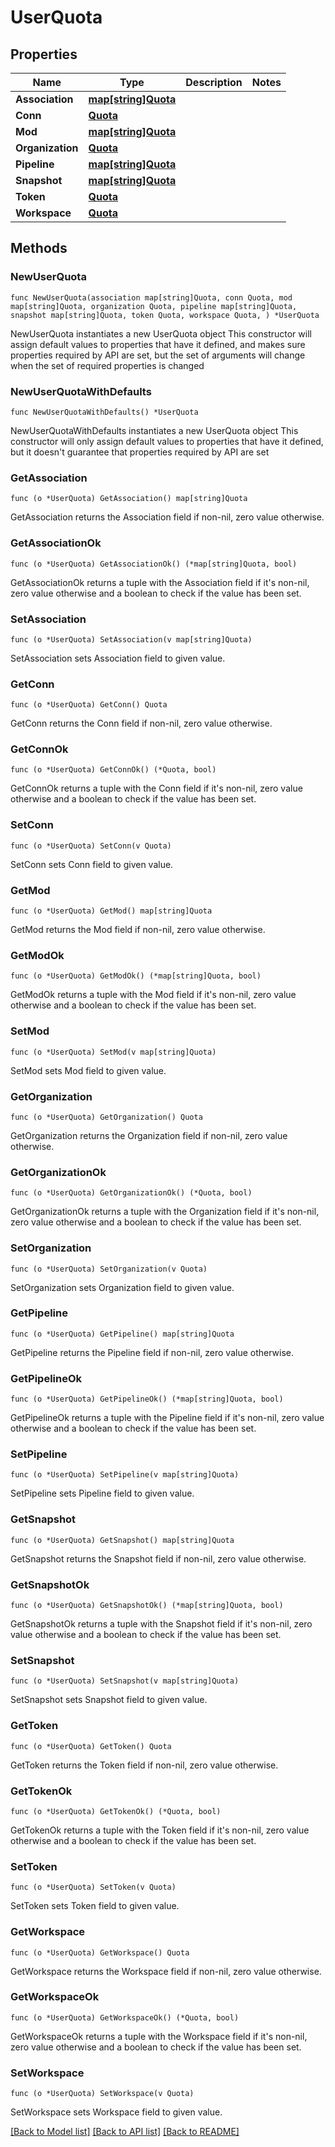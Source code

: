 # UserQuota

## Properties

Name | Type | Description | Notes
------------ | ------------- | ------------- | -------------
**Association** | [**map[string]Quota**](Quota.md) |  | 
**Conn** | [**Quota**](Quota.md) |  | 
**Mod** | [**map[string]Quota**](Quota.md) |  | 
**Organization** | [**Quota**](Quota.md) |  | 
**Pipeline** | [**map[string]Quota**](Quota.md) |  | 
**Snapshot** | [**map[string]Quota**](Quota.md) |  | 
**Token** | [**Quota**](Quota.md) |  | 
**Workspace** | [**Quota**](Quota.md) |  | 

## Methods

### NewUserQuota

`func NewUserQuota(association map[string]Quota, conn Quota, mod map[string]Quota, organization Quota, pipeline map[string]Quota, snapshot map[string]Quota, token Quota, workspace Quota, ) *UserQuota`

NewUserQuota instantiates a new UserQuota object
This constructor will assign default values to properties that have it defined,
and makes sure properties required by API are set, but the set of arguments
will change when the set of required properties is changed

### NewUserQuotaWithDefaults

`func NewUserQuotaWithDefaults() *UserQuota`

NewUserQuotaWithDefaults instantiates a new UserQuota object
This constructor will only assign default values to properties that have it defined,
but it doesn't guarantee that properties required by API are set

### GetAssociation

`func (o *UserQuota) GetAssociation() map[string]Quota`

GetAssociation returns the Association field if non-nil, zero value otherwise.

### GetAssociationOk

`func (o *UserQuota) GetAssociationOk() (*map[string]Quota, bool)`

GetAssociationOk returns a tuple with the Association field if it's non-nil, zero value otherwise
and a boolean to check if the value has been set.

### SetAssociation

`func (o *UserQuota) SetAssociation(v map[string]Quota)`

SetAssociation sets Association field to given value.


### GetConn

`func (o *UserQuota) GetConn() Quota`

GetConn returns the Conn field if non-nil, zero value otherwise.

### GetConnOk

`func (o *UserQuota) GetConnOk() (*Quota, bool)`

GetConnOk returns a tuple with the Conn field if it's non-nil, zero value otherwise
and a boolean to check if the value has been set.

### SetConn

`func (o *UserQuota) SetConn(v Quota)`

SetConn sets Conn field to given value.


### GetMod

`func (o *UserQuota) GetMod() map[string]Quota`

GetMod returns the Mod field if non-nil, zero value otherwise.

### GetModOk

`func (o *UserQuota) GetModOk() (*map[string]Quota, bool)`

GetModOk returns a tuple with the Mod field if it's non-nil, zero value otherwise
and a boolean to check if the value has been set.

### SetMod

`func (o *UserQuota) SetMod(v map[string]Quota)`

SetMod sets Mod field to given value.


### GetOrganization

`func (o *UserQuota) GetOrganization() Quota`

GetOrganization returns the Organization field if non-nil, zero value otherwise.

### GetOrganizationOk

`func (o *UserQuota) GetOrganizationOk() (*Quota, bool)`

GetOrganizationOk returns a tuple with the Organization field if it's non-nil, zero value otherwise
and a boolean to check if the value has been set.

### SetOrganization

`func (o *UserQuota) SetOrganization(v Quota)`

SetOrganization sets Organization field to given value.


### GetPipeline

`func (o *UserQuota) GetPipeline() map[string]Quota`

GetPipeline returns the Pipeline field if non-nil, zero value otherwise.

### GetPipelineOk

`func (o *UserQuota) GetPipelineOk() (*map[string]Quota, bool)`

GetPipelineOk returns a tuple with the Pipeline field if it's non-nil, zero value otherwise
and a boolean to check if the value has been set.

### SetPipeline

`func (o *UserQuota) SetPipeline(v map[string]Quota)`

SetPipeline sets Pipeline field to given value.


### GetSnapshot

`func (o *UserQuota) GetSnapshot() map[string]Quota`

GetSnapshot returns the Snapshot field if non-nil, zero value otherwise.

### GetSnapshotOk

`func (o *UserQuota) GetSnapshotOk() (*map[string]Quota, bool)`

GetSnapshotOk returns a tuple with the Snapshot field if it's non-nil, zero value otherwise
and a boolean to check if the value has been set.

### SetSnapshot

`func (o *UserQuota) SetSnapshot(v map[string]Quota)`

SetSnapshot sets Snapshot field to given value.


### GetToken

`func (o *UserQuota) GetToken() Quota`

GetToken returns the Token field if non-nil, zero value otherwise.

### GetTokenOk

`func (o *UserQuota) GetTokenOk() (*Quota, bool)`

GetTokenOk returns a tuple with the Token field if it's non-nil, zero value otherwise
and a boolean to check if the value has been set.

### SetToken

`func (o *UserQuota) SetToken(v Quota)`

SetToken sets Token field to given value.


### GetWorkspace

`func (o *UserQuota) GetWorkspace() Quota`

GetWorkspace returns the Workspace field if non-nil, zero value otherwise.

### GetWorkspaceOk

`func (o *UserQuota) GetWorkspaceOk() (*Quota, bool)`

GetWorkspaceOk returns a tuple with the Workspace field if it's non-nil, zero value otherwise
and a boolean to check if the value has been set.

### SetWorkspace

`func (o *UserQuota) SetWorkspace(v Quota)`

SetWorkspace sets Workspace field to given value.



[[Back to Model list]](../README.md#documentation-for-models) [[Back to API list]](../README.md#documentation-for-api-endpoints) [[Back to README]](../README.md)


